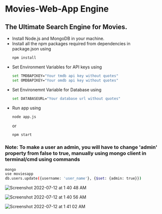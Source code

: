 # Movies-Web-App Engine
## The Ultimate Search Engine for Movies.


* Install Node.js and MongoDB in your machine.
* Install all the npm packages required from dependencies in package.json using
  ```sh
  npm install
  ```
* Set Environment Variables for API keys using 
  ```sh
  set TMDBAPIKEY="Your tmdb api key without quotes"
  set OMDBAPIKEY="Your omdb api key without quotes"
  ```
* Set Environemnt Variable for Database using 
  ```sh
  set DATABASEURL="Your database url without quotes"
  ```
* Run app using 
  ```sh
  node app.js
  ```
  or
  ```sh
  npm start
  ```

### Note: To make a user an admin, you will have to change 'admin' property from false to true, manually using mongo client in terminal/cmd using commands
```sh
mongo
use moviesapp
db.users.update({username: 'user_name'}, {$set: {admin: true}})
```
![Screenshot 2022-07-12 at 1 40 48 AM](https://user-images.githubusercontent.com/63573996/178349941-55f22c5f-3ee5-41aa-b364-6ae58259fb16.png)

![Screenshot 2022-07-12 at 1 40 56 AM](https://user-images.githubusercontent.com/63573996/178349955-30506e85-d384-49ed-88f6-617d16aa9e57.png)

![Screenshot 2022-07-12 at 1 41 02 AM](https://user-images.githubusercontent.com/63573996/178349966-297eef92-f8a8-419e-b36f-ef3c1f01e8e6.png)
